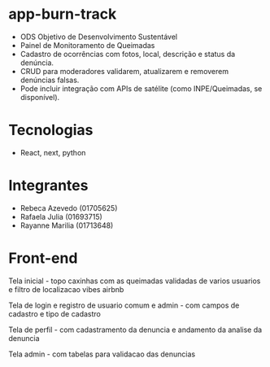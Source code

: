 # app-burn-track
- ODS Objetivo de Desenvolvimento Sustentável
- Painel de Monitoramento de Queimadas
- Cadastro de ocorrências com fotos, local, descrição e status da denúncia.
- CRUD para moderadores validarem, atualizarem e removerem denúncias falsas.
- Pode incluir integração com APIs de satélite (como INPE/Queimadas, se disponível).

# Tecnologias
- React, next, python

# Integrantes
- Rebeca Azevedo  (01705625)
- Rafaela Julia  (01693715) 
- Rayanne Marilia  (01713648)

# Front-end
Tela inicial - topo caxinhas com as queimadas validadas de varios usuarios e filtro de localizacao vibes airbnb

Tela de login e registro de usuario comum e admin - com campos de cadastro e tipo de cadastro

Tela de perfil - com cadastramento da denuncia e andamento da analise da denuncia

Tela admin - com tabelas para validacao das denuncias
